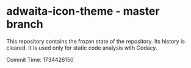 # adwaita-icon-theme - master branch

This repository contains the frozen state of the repository.
Its history is cleared. It is used only for static code
analysis with Codacy.

Commit Time: 1734426150